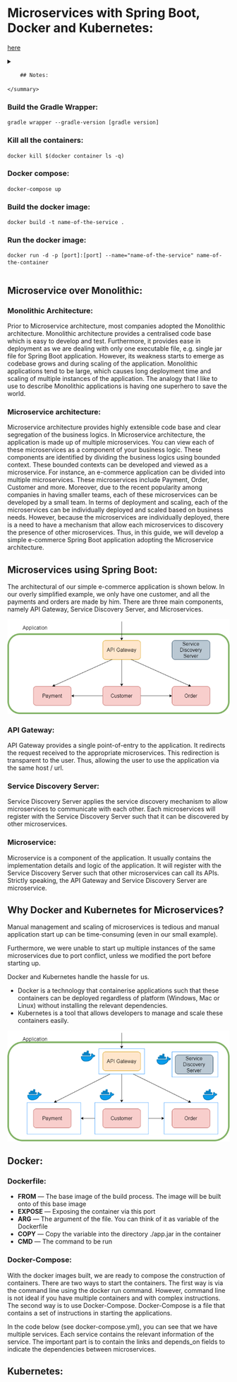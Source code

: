 # Microservices with Spring Boot, Docker and Kubernetes: 

[here](https://lauweitang.medium.com/microservices-with-spring-boot-docker-and-kubernetes-part-1-3f50bfca582e)


<details>
	<summary>

		## Notes:
		
	</summary>

### Build the Gradle Wrapper: 
```
gradle wrapper --gradle-version [gradle version]
```
### Kill all the containers: 
```
docker kill $(docker container ls -q)
```
### Docker compose: 
```
docker-compose up
```
### Build the docker image:
```
docker build -t name-of-the-service .
```
### Run the docker image:
```
docker run -d -p [port]:[port] --name="name-of-the-service" name-of-the-container
```
</details>

## Microservice over Monolithic:

### Monolithic Architecture:

Prior to Microservice architecture, most companies adopted the Monolithic architecture. Monolithic architecture provides
a centralised code base which is easy to develop and test. Furthermore, it provides ease in deployment as we are dealing
with only one executable file, e.g. single jar file for Spring Boot application. However, its weakness starts to emerge
as codebase grows and during scaling of the application. Monolithic applications tend to be large, which causes long
deployment time and scaling of multiple instances of the application. The analogy that I like to use to describe
Monolithic applications is having one superhero to save the world.

### Microservice architecture:

Microservice architecture provides highly extensible code base and clear segregation of the business logics. In
Microservice architecture, the application is made up of multiple microservices. You can view each of these
microservices as a component of your business logic. These components are identified by dividing the business logics
using bounded context. These bounded contexts can be developed and viewed as a microservice. For instance, an e-commerce
application can be divided into multiple microservices. These microservices include Payment, Order, Customer and more.
Moreover, due to the recent popularity among companies in having smaller teams, each of these microservices can be
developed by a small team. In terms of deployment and scaling, each of the microservices can be individually deployed
and scaled based on business needs. However, because the microservices are individually deployed, there is a need to
have a mechanism that allow each microservices to discovery the presence of other microservices. Thus, in this guide, we
will develop a simple e-commerce Spring Boot application adopting the Microservice architecture.

## Microservices using Spring Boot:

The architectural of our simple e-commerce application is shown below. In our overly simplified example, we only have
one customer, and all the payments and orders are made by him. There are three main components, namely API Gateway,
Service Discovery Server, and Microservices.

![schema](schema.png "The architecture schema")

### API Gateway:

API Gateway provides a single point-of-entry to the application. It redirects the request received to the appropriate
microservices. This redirection is transparent to the user. Thus, allowing the user to use the application via the same
host / url.

### Service Discovery Server: 

Service Discovery Server applies the service discovery mechanism to allow microservices to communicate with each other.
Each microservices will register with the Service Discovery Server such that it can be discovered by other
microservices.

### Microservice: 

Microservice is a component of the application. It usually contains the implementation details and logic of the
application. It will register with the Service Discovery Server such that other microservices can call its APIs.
Strictly speaking, the API Gateway and Service Discovery Server are microservice.

## Why Docker and Kubernetes for Microservices?

Manual management and scaling of microservices is tedious and manual application start up can be time-consuming (even in
our small example).

Furthermore, we were unable to start up multiple instances of the same microservices due to port conflict, unless we
modified the port before starting up.

Docker and Kubernetes handle the hassle for us.

- Docker is a technology that containerise applications such that these containers can be deployed regardless of
  platform (Windows, Mac or Linux) without installing the relevant dependencies.
- Kubernetes is a tool that allows developers to manage and scale these containers easily.

![schema](schemaDocker.png "The docker architecture schema")

## Docker:
### Dockerfile:

<ul>
	<li><b>FROM</b> — The base image of the build process. The image will be built onto of this base image</li>
	<li><b>EXPOSE</b> — Exposing the container via this port</li>
	<li><b>ARG</b> — The argument of the file. You can think of it as variable of the Dockerfile</li>
	<li><b>COPY</b> — Copy the variable into the directory ./app.jar in the container</li>
	<li><b>CMD</b> — The command to be run</li>
</ul>

### Docker-Compose: 
With the docker images built, we are ready to compose the construction of containers. There are two ways to start the containers. The first way is via the command line using the docker run command. However, command line is not ideal if you have multiple containers and with complex instructions. The second way is to use Docker-Compose. Docker-Compose is a file that contains a set of instructions in starting the applications.

In the code below (see docker-compose.yml), you can see that we have multiple services. Each service contains the relevant information of the service. The important part is to contain the links and depends_on fields to indicate the dependencies between microservices.

## Kubernetes: 